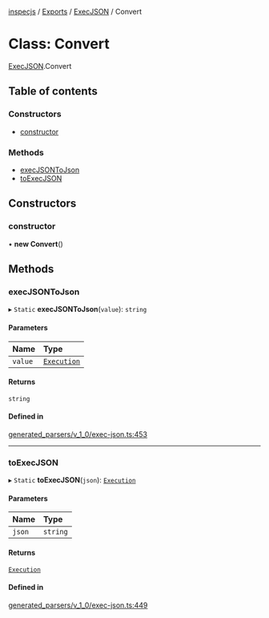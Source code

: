 [inspecjs](../README.md) / [Exports](../modules.md) / [ExecJSON](../modules/ExecJSON.md) / Convert

# Class: Convert

[ExecJSON](../modules/ExecJSON.md).Convert

## Table of contents

### Constructors

- [constructor](ExecJSON.Convert.md#constructor)

### Methods

- [execJSONToJson](ExecJSON.Convert.md#execjsontojson)
- [toExecJSON](ExecJSON.Convert.md#toexecjson)

## Constructors

### constructor

• **new Convert**()

## Methods

### execJSONToJson

▸ `Static` **execJSONToJson**(`value`): `string`

#### Parameters

| Name | Type |
| :------ | :------ |
| `value` | [`Execution`](../interfaces/ExecJSON.Execution.md) |

#### Returns

`string`

#### Defined in

[generated_parsers/v_1_0/exec-json.ts:453](https://github.com/mitre/heimdall2/blob/23640835/libs/inspecjs/src/generated_parsers/v_1_0/exec-json.ts#L453)

___

### toExecJSON

▸ `Static` **toExecJSON**(`json`): [`Execution`](../interfaces/ExecJSON.Execution.md)

#### Parameters

| Name | Type |
| :------ | :------ |
| `json` | `string` |

#### Returns

[`Execution`](../interfaces/ExecJSON.Execution.md)

#### Defined in

[generated_parsers/v_1_0/exec-json.ts:449](https://github.com/mitre/heimdall2/blob/23640835/libs/inspecjs/src/generated_parsers/v_1_0/exec-json.ts#L449)
